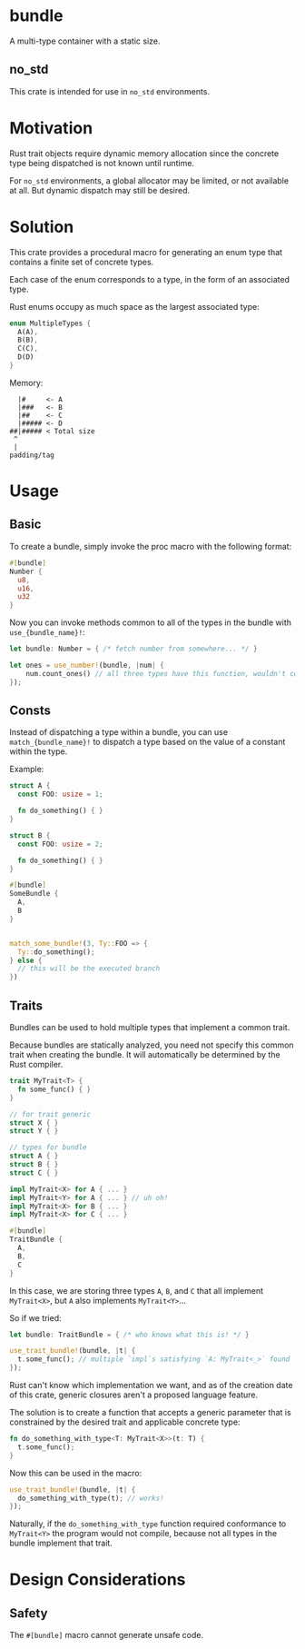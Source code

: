 # bundle
A multi-type container with a static size.

## no_std

This crate is intended for use in `no_std` environments.

# Motivation

Rust trait objects require dynamic memory allocation since the concrete type being dispatched is not known until runtime.

For `no_std` environments, a global allocator may be limited, or not available at all. But dynamic dispatch may still be desired.

# Solution

This crate provides a procedural macro for generating an enum type that contains a finite set of concrete types.

Each case of the enum corresponds to a type, in the form of an associated type.

Rust enums occupy as much space as the largest associated type:

```rust
enum MultipleTypes {
  A(A),
  B(B),
  C(C),
  D(D)
}
```

Memory:

```
  |#     <- A
  |###   <- B
  |##    <- C
  |##### <- D
##|##### < Total size
 ^
 |
padding/tag
```

# Usage
## Basic

To create a bundle, simply invoke the proc macro with the following format:

```rust
#[bundle]
Number {
  u8,
  u16,
  u32
}


```

Now you can invoke methods common to all of the types in the bundle with `use_{bundle_name}!`:

```rust
let bundle: Number = { /* fetch number from somewhere... */ }

let ones = use_number!(bundle, |num| {
    num.count_ones() // all three types have this function, wouldn't compile otherwise
});
```

## Consts

Instead of dispatching a type within a bundle, you can use `match_{bundle_name}!` to dispatch a type based on the value of a constant within the type.

Example:

```rust
struct A {
  const FOO: usize = 1;

  fn do_something() { }
}

struct B {
  const FOO: usize = 2;

  fn do_something() { }
}

#[bundle]
SomeBundle {
  A,
  B
}


match_some_bundle!(3, Ty::FOO => {
  Ty::do_something();
} else {
  // this will be the executed branch
})
```

## Traits

Bundles can be used to hold multiple types that implement a common trait.

Because bundles are statically analyzed, you need not specify this common trait when creating the bundle. It will automatically be determined by the Rust compiler.

```rust
trait MyTrait<T> {
  fn some_func() { }
}

// for trait generic
struct X { }
struct Y { }

// types for bundle
struct A { }
struct B { }
struct C { }

impl MyTrait<X> for A { ... }
impl MyTrait<Y> for A { ... } // uh oh!
impl MyTrait<X> for B { ... }
impl MyTrait<X> for C { ... }

#[bundle]
TraitBundle {
  A,
  B,
  C
}
```

In this case, we are storing three types `A`, `B`, and `C` that all implement `MyTrait<X>`, but `A` also implements `MyTrait<Y>`...

So if we tried:

```rust
let bundle: TraitBundle = { /* who knows what this is! */ }

use_trait_bundle!(bundle, |t| {
  t.some_func(); // multiple `impl`s satisfying `A: MyTrait<_>` found
});
```

Rust can't know which implementation we want, and as of the creation date of this crate, generic closures aren't a proposed language feature.

The solution is to create a function that accepts a generic parameter that is constrained by the desired trait and applicable concrete type:

```rust
fn do_something_with_type<T: MyTrait<X>>(t: T) {
  t.some_func();
}
```

Now this can be used in the macro:

```rust
use_trait_bundle!(bundle, |t| {
  do_something_with_type(t); // works!
});
```

Naturally, if the `do_something_with_type` function required conformance to `MyTrait<Y>` the program would not compile, because not all types in the bundle implement that trait.

# Design Considerations

## Safety

The `#[bundle]` macro cannot generate unsafe code.
